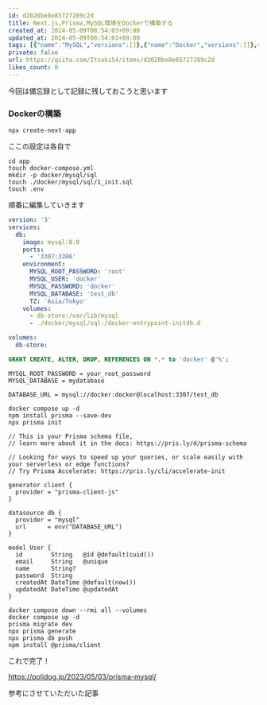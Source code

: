 ```yaml
---
id: d2020be8e85727289c2d
title: Next.js,Prisma,MySQL環境をDockerで構築する
created_at: 2024-05-09T08:54:03+09:00
updated_at: 2024-05-09T08:54:03+09:00
tags: [{"name":"MySQL","versions":[]},{"name":"Docker","versions":[]},{"name":"フロントエンド","versions":[]},{"name":"React","versions":[]},{"name":"Next.js","versions":[]}]
private: false
url: https://qiita.com/Itsuki54/items/d2020be8e85727289c2d
likes_count: 0
---
```


今回は備忘録として記録に残しておこうと思います

### Dockerの構築
```shell
npx create-next-app
```
ここの設定は各自で

```shell
cd app
touch docker-compose.yml
mkdir -p docker/mysql/sql
touch ./docker/mysql/sql/1_init.sql
touch .env
```

順番に編集していきます
```docker-compose.yaml
version: '3'
services:
  db:
    image: mysql:8.0
    ports:
      - '3307:3306'
    environment:
      MYSQL_ROOT_PASSWORD: 'root'
      MYSQL_USER: 'docker'
      MYSQL_PASSWORD: 'docker'
      MYSQL_DATABASE: 'test_db'
      TZ: 'Asia/Tokyo'
    volumes:
      - db-store:/var/lib/mysql
      - ./docker/mysql/sql:/docker-entrypoint-initdb.d

volumes:
  db-store:
```

```docker/mysql/sql/1_init.sql
GRANT CREATE, ALTER, DROP, REFERENCES ON *.* to 'docker' @'%';
```

```.env
MYSQL_ROOT_PASSWORD = your_root_password
MYSQL_DATABASE = mydatabase

DATABASE_URL = mysql://docker:docker@localhost:3307/test_db
```

```shell
docker compose up -d 
npm install prisma --save-dev
npx prisma init
```

```schema.prisma
// This is your Prisma schema file,
// learn more about it in the docs: https://pris.ly/d/prisma-schema

// Looking for ways to speed up your queries, or scale easily with your serverless or edge functions?
// Try Prisma Accelerate: https://pris.ly/cli/accelerate-init

generator client {
  provider = "prisma-client-js"
}

datasource db {
  provider = "mysql"
  url      = env("DATABASE_URL")
}

model User {
  id        String   @id @default(cuid())
  email     String   @unique
  name      String?
  password  String
  createdAt DateTime @default(now())
  updatedAt DateTime @updatedAt
}
```

```
docker compose down --rmi all --volumes
docker compose up -d
prisma migrate dev
npx prisma generate
npx prisma db push
npm install @prisma/client
```

これで完了！

https://polidog.jp/2023/05/03/prisma-mysql/

参考にさせていただいた記事
